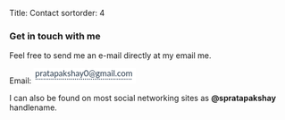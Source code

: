 Title: Contact
sortorder: 4

### Get in touch with me

Feel free to send me an e-mail directly at my email me.

Email: <img src="../../images/email.png">

I can also be found on most social networking sites as **@spratapakshay** handlename.
